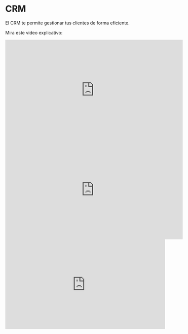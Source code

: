# CRM

El CRM te permite gestionar tus clientes de forma eficiente.

Mira este video explicativo:

<iframe width="560" height="315" 
src="https://www.loom.com/share/7dedd8d42deb4fbbb625016f17cc90e2?sid=a1639307-8ca2-4c16-8107-b94f4ce53051" 
title="Parte 1" frameborder="0" 
allow="accelerometer; autoplay; clipboard-write; encrypted-media; gyroscope; picture-in-picture" 
allowfullscreen></iframe>

<iframe width="560" height="315" 
src="https://www.loom.com/share/9c373970b2a1460280a473c41660ac82?sid=b5fbe64c-4d9d-481d-9d15-44b59dab6d03" 
title="Parte 2" frameborder="0" 
allow="accelerometer; autoplay; clipboard-write; encrypted-media; gyroscope; picture-in-picture" 
allowfullscreen></iframe>

<div style="position: relative; padding-bottom: 56.162246489859605%; height: 0;"><iframe src="https://www.loom.com/embed/7dedd8d42deb4fbbb625016f17cc90e2?sid=89659f55-83a0-4f59-8b6b-dd08a8283b95" frameborder="0" webkitallowfullscreen mozallowfullscreen allowfullscreen style="position: absolute; top: 0; left: 0; width: 100%; height: 100%;"></iframe></div>
